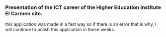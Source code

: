 ### Presentation of the ICT career of the Higher Education Institute El Carmen site.
this application was made in a fast way so if there is an error that is why, I will continue to polish this application in these weeks. 